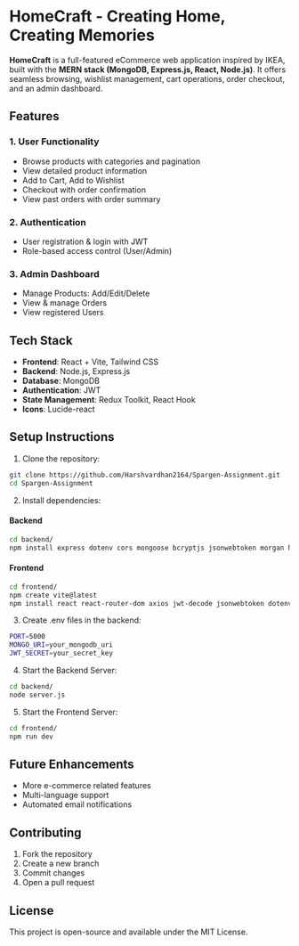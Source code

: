 # HomeCraft - Creating Home, Creating Memories

**HomeCraft** is a full-featured eCommerce web application inspired by IKEA, built with the **MERN stack (MongoDB, Express.js, React, Node.js)**. It offers seamless browsing, wishlist management, cart operations, order checkout, and an admin dashboard.

## Features

### 1. User Functionality
- Browse products with categories and pagination
- View detailed product information
- Add to Cart, Add to Wishlist
- Checkout with order confirmation
- View past orders with order summary

### 2. Authentication
- User registration & login with JWT
- Role-based access control (User/Admin)

### 3. Admin Dashboard
- Manage Products: Add/Edit/Delete
- View & manage Orders
- View registered Users

## Tech Stack

- **Frontend**: React + Vite, Tailwind CSS
- **Backend**: Node.js, Express.js
- **Database**: MongoDB
- **Authentication**: JWT
- **State Management**: Redux Toolkit, React Hook
- **Icons**: Lucide-react

## Setup Instructions

1. Clone the repository:
```bash
git clone https://github.com/Harshvardhan2164/Spargen-Assignment.git
cd Spargen-Assignment
```

2. Install dependencies:

#### Backend

```bash
cd backend/
npm install express dotenv cors mongoose bcryptjs jsonwebtoken morgan helmet slugify
```

#### Frontend
```bash
cd frontend/
npm create vite@latest
npm install react react-router-dom axios jwt-decode jsonwebtoken dotenv bcryptjs tailwindcss lucide-react @tailwindcss/vite react-hot-toast react-google-recaptcha
```

3. Create .env files in the backend:
```bash
PORT=5000
MONGO_URI=your_mongodb_uri
JWT_SECRET=your_secret_key
```

4. Start the Backend Server:
```bash
cd backend/
node server.js
```

5. Start the Frontend Server:
```bash
cd frontend/
npm run dev
```

## Future Enhancements
- More e-commerce related features
- Multi-language support
- Automated email notifications

## Contributing
1. Fork the repository
2. Create a new branch
3. Commit changes
4. Open a pull request

## License
This project is open-source and available under the MIT License.

